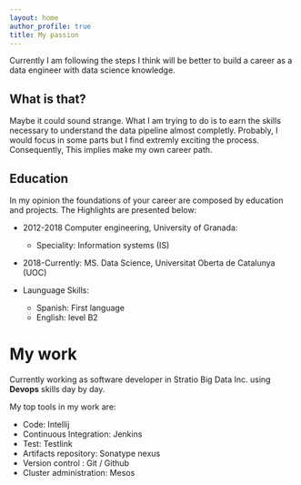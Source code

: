```yaml
---
layout: home
author_profile: true
title: My passion
---
```




Currently I am following the steps I think will be better to build a career as a data engineer with data science knowledge.


## What is that?


Maybe it could sound strange. What I am trying to do is to earn the skills necessary to understand the data pipeline
almost completly.  Probably, I would focus in some parts but I find extremly exciting the process. Consequently,
This implies make my own career path.

## Education

In my opinion the foundations of your career are composed by education and projects.
The Highlights are presented below:

* 2012-2018 Computer engineering, University of Granada:
  * Speciality: Information systems (IS)

* 2018-Currently: MS. Data Science, Universitat Oberta de Catalunya (UOC)

* Launguage Skills:
    * Spanish: First language
    * English: level B2


# My work


Currently working as software developer in Stratio Big Data Inc. using **Devops** skills day by day.


My top tools in my work are:

* Code: Intellij
* Continuous Integration: Jenkins
* Test: Testlink
* Artifacts repository: Sonatype nexus
* Version control : Git / Github
* Cluster administration: Mesos

